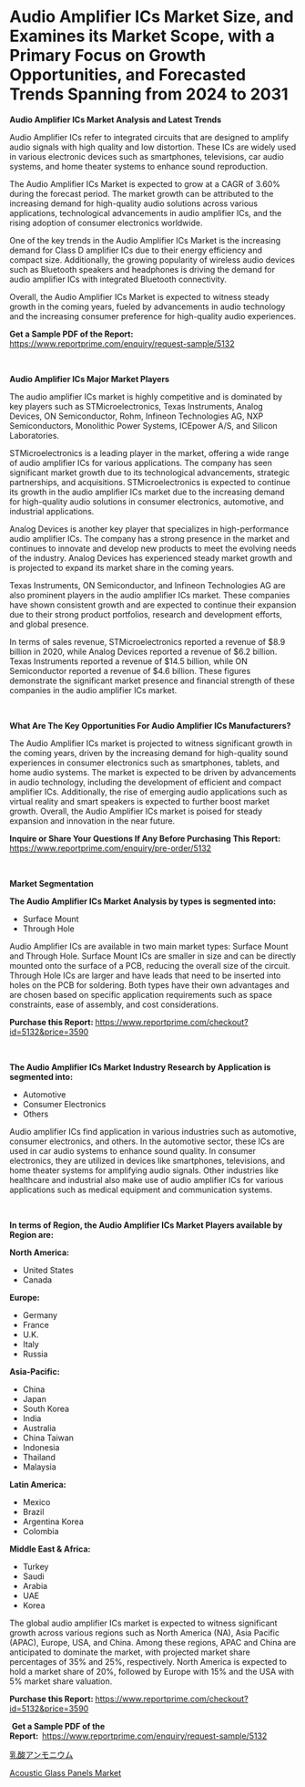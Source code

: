 <p><h1>Audio Amplifier ICs Market Size, and Examines its Market Scope, with a Primary Focus on Growth Opportunities, and Forecasted Trends Spanning from 2024 to 2031</h1></p><p><strong>Audio Amplifier ICs Market Analysis and Latest Trends</strong></p>
<p><p>Audio Amplifier ICs refer to integrated circuits that are designed to amplify audio signals with high quality and low distortion. These ICs are widely used in various electronic devices such as smartphones, televisions, car audio systems, and home theater systems to enhance sound reproduction.</p><p>The Audio Amplifier ICs Market is expected to grow at a CAGR of 3.60% during the forecast period. The market growth can be attributed to the increasing demand for high-quality audio solutions across various applications, technological advancements in audio amplifier ICs, and the rising adoption of consumer electronics worldwide.</p><p>One of the key trends in the Audio Amplifier ICs Market is the increasing demand for Class D amplifier ICs due to their energy efficiency and compact size. Additionally, the growing popularity of wireless audio devices such as Bluetooth speakers and headphones is driving the demand for audio amplifier ICs with integrated Bluetooth connectivity.</p><p>Overall, the Audio Amplifier ICs Market is expected to witness steady growth in the coming years, fueled by advancements in audio technology and the increasing consumer preference for high-quality audio experiences.</p></p>
<p><strong>Get a Sample PDF of the Report:&nbsp;</strong> <a href="https://www.reportprime.com/enquiry/request-sample/5132">https://www.reportprime.com/enquiry/request-sample/5132</a></p>
<p>&nbsp;</p>
<p><strong>Audio Amplifier ICs Major Market Players</strong></p>
<p><p>The audio amplifier ICs market is highly competitive and is dominated by key players such as STMicroelectronics, Texas Instruments, Analog Devices, ON Semiconductor, Rohm, Infineon Technologies AG, NXP Semiconductors, Monolithic Power Systems, ICEpower A/S, and Silicon Laboratories.</p><p>STMicroelectronics is a leading player in the market, offering a wide range of audio amplifier ICs for various applications. The company has seen significant market growth due to its technological advancements, strategic partnerships, and acquisitions. STMicroelectronics is expected to continue its growth in the audio amplifier ICs market due to the increasing demand for high-quality audio solutions in consumer electronics, automotive, and industrial applications.</p><p>Analog Devices is another key player that specializes in high-performance audio amplifier ICs. The company has a strong presence in the market and continues to innovate and develop new products to meet the evolving needs of the industry. Analog Devices has experienced steady market growth and is projected to expand its market share in the coming years.</p><p>Texas Instruments, ON Semiconductor, and Infineon Technologies AG are also prominent players in the audio amplifier ICs market. These companies have shown consistent growth and are expected to continue their expansion due to their strong product portfolios, research and development efforts, and global presence.</p><p>In terms of sales revenue, STMicroelectronics reported a revenue of $8.9 billion in 2020, while Analog Devices reported a revenue of $6.2 billion. Texas Instruments reported a revenue of $14.5 billion, while ON Semiconductor reported a revenue of $4.6 billion. These figures demonstrate the significant market presence and financial strength of these companies in the audio amplifier ICs market.</p></p>
<p>&nbsp;</p>
<p><strong>What Are The Key Opportunities For Audio Amplifier ICs Manufacturers?</strong></p>
<p><p>The Audio Amplifier ICs market is projected to witness significant growth in the coming years, driven by the increasing demand for high-quality sound experiences in consumer electronics such as smartphones, tablets, and home audio systems. The market is expected to be driven by advancements in audio technology, including the development of efficient and compact amplifier ICs. Additionally, the rise of emerging audio applications such as virtual reality and smart speakers is expected to further boost market growth. Overall, the Audio Amplifier ICs market is poised for steady expansion and innovation in the near future.</p></p>
<p><strong>Inquire or Share Your Questions If Any Before Purchasing This Report:</strong> <a href="https://www.reportprime.com/enquiry/pre-order/5132">https://www.reportprime.com/enquiry/pre-order/5132</a></p>
<p>&nbsp;</p>
<p><strong>Market Segmentation</strong></p>
<p><strong>The Audio Amplifier ICs Market Analysis by types is segmented into:</strong></p>
<p><ul><li>Surface Mount</li><li>Through Hole</li></ul></p>
<p><p>Audio Amplifier ICs are available in two main market types: Surface Mount and Through Hole. Surface Mount ICs are smaller in size and can be directly mounted onto the surface of a PCB, reducing the overall size of the circuit. Through Hole ICs are larger and have leads that need to be inserted into holes on the PCB for soldering. Both types have their own advantages and are chosen based on specific application requirements such as space constraints, ease of assembly, and cost considerations.</p></p>
<p><strong>Purchase this Report:&nbsp;</strong><a href="https://www.reportprime.com/checkout?id=5132&price=3590">https://www.reportprime.com/checkout?id=5132&price=3590</a></p>
<p>&nbsp;</p>
<p><strong>The Audio Amplifier ICs Market Industry Research by Application is segmented into:</strong></p>
<p><ul><li>Automotive</li><li>Consumer Electronics</li><li>Others</li></ul></p>
<p><p>Audio amplifier ICs find application in various industries such as automotive, consumer electronics, and others. In the automotive sector, these ICs are used in car audio systems to enhance sound quality. In consumer electronics, they are utilized in devices like smartphones, televisions, and home theater systems for amplifying audio signals. Other industries like healthcare and industrial also make use of audio amplifier ICs for various applications such as medical equipment and communication systems.</p></p>
<p>&nbsp;</p>
<p><strong>In terms of Region, the Audio Amplifier ICs Market Players available by Region are:</strong></p>
<p>
    <p> <strong> North America: </strong>
        <ul>
            <li>United States</li>
            <li>Canada</li>
        </ul>
        </p> 
    <p> <strong> Europe: </strong>
        <ul>
            <li>Germany</li>
            <li>France</li>
            <li>U.K.</li>
            <li>Italy</li>
            <li>Russia</li>
        </ul>
        </p> 
    <p> <strong> Asia-Pacific: </strong>
        <ul>
            <li>China</li>
            <li>Japan</li>
            <li>South Korea</li>
            <li>India</li>
            <li>Australia</li>
            <li>China Taiwan</li>
            <li>Indonesia</li>
            <li>Thailand</li>
            <li>Malaysia</li>
        </ul>
        </p> 
    <p> <strong> Latin America: </strong>
        <ul>
            <li>Mexico</li>
            <li>Brazil</li>
            <li>Argentina Korea</li>
            <li>Colombia</li>
        </ul>
        </p> 
    <p> <strong> Middle East & Africa: </strong>
        <ul>
            <li>Turkey</li>
            <li>Saudi</li>
            <li>Arabia</li>
            <li>UAE</li>
            <li>Korea</li>
        </ul>
    </p>
    </p>
<p><p>The global audio amplifier ICs market is expected to witness significant growth across various regions such as North America (NA), Asia Pacific (APAC), Europe, USA, and China. Among these regions, APAC and China are anticipated to dominate the market, with projected market share percentages of 35% and 25%, respectively. North America is expected to hold a market share of 20%, followed by Europe with 15% and the USA with 5% market share valuation.</p></p>
<p><strong>Purchase this Report: </strong><a href="https://www.reportprime.com/checkout?id=5132&price=3590">https://www.reportprime.com/checkout?id=5132&price=3590</a></p>
<p>&nbsp;<strong>Get a Sample PDF of the Report:&nbsp;&nbsp;</strong><a href="https://www.reportprime.com/enquiry/request-sample/5132">https://www.reportprime.com/enquiry/request-sample/5132</a></p>
<p><strong></strong></p>
<p><p><a href="https://medium.com/@adaming121/%E3%82%A2%E3%83%B3%E3%83%A2%E3%83%8B%E3%82%A6%E3%83%A0%E3%83%A9%E3%82%AF%E3%83%86%E3%83%BC%E3%83%88%E5%B8%82%E5%A0%B4%E8%AA%BF%E6%9F%BB%E3%83%AC%E3%83%9D%E3%83%BC%E3%83%88-%E3%81%9D%E3%81%AE%E6%AD%B4%E5%8F%B2%E3%81%8A%E3%82%88%E3%81%B32031%E5%B9%B4%E3%81%BE%E3%81%A7%E3%81%AE%E4%BA%88%E6%B8%AC-0a788120cd55">乳酸アンモニウム</a></p><p><a href="https://meowing-lemming-dd3.notion.site/Acoustic-Glass-Panels-Market-Size-and-Examines-its-Market-Scope-with-a-Primary-Focus-on-Growth-Opp-a80c0bfd54d645718e9cd766a207a212">Acoustic Glass Panels Market</a></p></p>